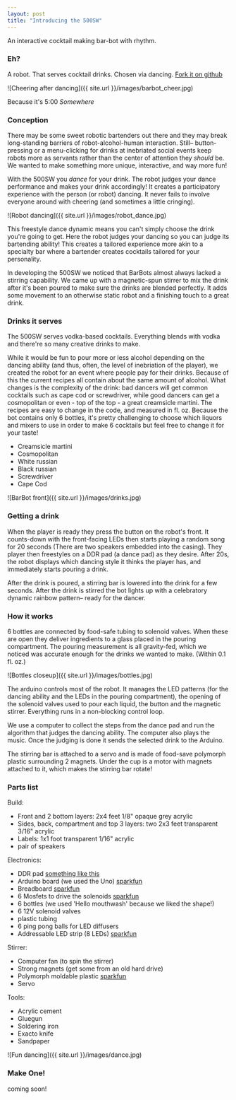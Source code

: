 ```yaml
---
layout: post
title: "Introducing the 500SW"
---
```

An interactive cocktail making bar-bot with rhythm.


### Eh?
A robot. That serves cocktail drinks. Chosen via dancing. [Fork it on github](https://github.com/500sw/barbot500sw)

![Cheering after dancing]({{ site.url }}/images/barbot_cheer.jpg)

Because it's 5:00 *Somewhere*

### Conception

There may be some sweet robotic bartenders out there and they may break long-standing barriers of robot-alcohol-human interaction. Still– button-pressing or a menu-clicking for drinks at inebriated social events keep robots more as servants rather than the center of attention they *should* be. We wanted to make something more unique, interactive, and way more fun!

With the 500SW you *dance* for your drink. The robot judges your dance performance and makes your drink accordingly! It creates a participatory experience with the person (or robot) dancing. It never fails to involve everyone around with cheering (and sometimes a little cringing). 

![Robot dancing]({{ site.url }}/images/robot_dance.jpg)

This freestyle dance dynamic means you can't simply choose the drink you're going to get. Here the robot judges your dancing so you can judge its bartending ability! This creates a tailored experience more akin to a specialty bar where a bartender creates cocktails tailored for your personality.

In developing the 500SW we noticed that BarBots almost always lacked a stirring capability. We came up with a magnetic-spun stirrer to mix the drink after it's been poured to make sure the drinks are blended perfectly. It adds some movement to an otherwise static robot and a finishing touch to a great drink.

### Drinks it serves

The 500SW serves vodka-based cocktails. Everything blends with vodka and there're so many creative drinks to make.

While it would be fun to pour more or less alcohol depending on the dancing ability (and thus, often, the level of inebriation of the player), we created the robot for an event where people pay for their drinks. Because of this the current recipes all contain about the same amount of alcohol. What changes is the complexity of the drink: bad dancers will get common cocktails such as cape cod or screwdriver, while good dancers can get a cosmopolitan or even - top of the top - a great creamsicle martini. The recipes are easy to change in the code, and measured in fl. oz. Because the bot contains only 6 bottles, it's pretty challenging to choose which liquors and mixers to use in order to make 6 cocktails but feel free to change it for your taste!

- Creamsicle martini
- Cosmopolitan
- White russian
- Black russian
- Screwdriver
- Cape Cod


![BarBot front]({{ site.url }}/images/drinks.jpg)

### Getting a drink

When the player is ready they press the button on the robot's front. It counts-down with the front-facing LEDs then starts playing a random song for 20 seconds (There are two speakers embedded into the casing). They player then freestyles on a DDR pad (a dance pad) as they desire. After 20s, the robot displays which dancing style it thinks the player has, and immediately starts pouring a drink.

After the drink is poured, a stirring bar is lowered into the drink for a few seconds. After the drink is stirred the bot lights up with a celebratory dynamic rainbow pattern– ready for the dancer.


### How it works

6 bottles are connected by food-safe tubing to solenoid valves. When these are open they deliver ingredients to a glass placed in the pouring compartment. The pouring measurement is all gravity-fed, which we noticed was accurate enough for the drinks we wanted to make. (Within 0.1 fl. oz.)

![Bottles closeup]({{ site.url }}/images/bottles.jpg)

The arduino controls most of the robot. It manages the LED patterns (for the dancing ability and the LEDs in the pouring compartment), the opening of the solenoid valves used to pour each liquid, the button and the magnetic stirrer. Everything runs in a non-blocking control loop.

We use a computer to collect the steps from the dance pad and run the algorithm that judges the dancing ability. The computer also plays the music. Once the judging is done it sends the selected drink to the Arduino.

The stirring bar is attached to a servo and is made of food-save polymorph plastic surrounding 2 magnets. Under the cup is a motor with magnets attached to it, which makes the stirring bar rotate!


### Parts list

Build:
- Front and 2 bottom layers: 2x4 feet 1/8" opaque grey acrylic
- Sides, back, compartment and top 3 layers: two 2x3 feet transparent 3/16" acrylic
- Labels: 1x1 foot transparent 1/16" acrylic
- pair of speakers

Electronics:
- DDR pad [something like this](http://www.amazon.com/Tough-Universal-Dance-Not-Machine-Specific/dp/B002HREMJY)
- Arduino board (we used the Uno) [sparkfun](https://www.sparkfun.com/products/10524)
- Breadboard [sparkfun](https://www.sparkfun.com/products/112)
- 6 Mosfets to drive the solenoids [sparkfun](https://www.sparkfun.com/products/10213)
- 6 bottles (we used 'Hello mouthwash' because we liked the shape!)
- 6 12V solenoid valves
- plastic tubing
- 6 ping pong balls for LED diffusers
- Addressable LED strip (8 LEDs) [sparkfun](https://www.sparkfun.com/products/12025)

Stirrer:
- Computer fan (to spin the stirrer)
- Strong magnets (get some from an old hard drive)
- Polymorph moldable plastic [sparkfun](https://www.sparkfun.com/products/10950)
- Servo

Tools:
- Acrylic cement
- Gluegun
- Soldering iron
- Exacto knife
- Sandpaper

![Fun dancing]({{ site.url }}/images/dance.jpg)


### Make One!

coming soon!